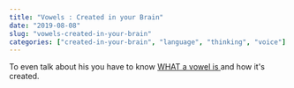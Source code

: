 ```yaml
---
title: "Vowels : Created in your Brain"
date: "2019-08-08"
slug: "vowels-created-in-your-brain"
categories: ["created-in-your-brain", "language", "thinking", "voice"]
---
```


<!-- wp:paragraph -->
<p>To even talk about his you have to know <a href="https://ybotman.com/what-is-a-vowel/">WHAT a vowel is </a>and how it's created.</p>
<!-- /wp:paragraph -->

<!-- wp:paragraph -->
<p></p>
<!-- /wp:paragraph -->
